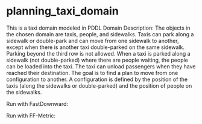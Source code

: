 # planning_taxi_domain
This is a taxi domain modeled in PDDL
Domain Description:
The objects in the chosen domain are taxis, people, and sidewalks. Taxis can park along a
sidewalk or double-park and can move from one sidewalk to another, except when there is
another taxi double-parked on the same sidewalk. Parking beyond the third row is not
allowed. When a taxi is parked along a sidewalk (not double-parked) where there are people
waiting, the people can be loaded into the taxi. The taxi can unload passengers when they
have reached their destination. The goal is to find a plan to move from one configuration to
another. A configuration is defined by the position of the taxis (along the sidewalks or
double-parked) and the position of people on the sidewalks.

Run with FastDownward:

Run with FF-Metric:
